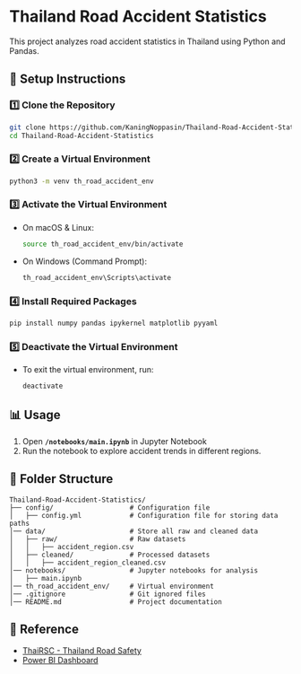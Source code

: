 # Thailand Road Accident Statistics

This project analyzes road accident statistics in Thailand using Python and Pandas.

## 🚀 Setup Instructions

### **1️⃣ Clone the Repository**
```bash
git clone https://github.com/KaningNoppasin/Thailand-Road-Accident-Statistics.git
cd Thailand-Road-Accident-Statistics
```

### **2️⃣ Create a Virtual Environment**
```bash
python3 -m venv th_road_accident_env
```

### **3️⃣ Activate the Virtual Environment**
- On macOS & Linux:
  ```bash
  source th_road_accident_env/bin/activate
  ```

- On Windows (Command Prompt):
  ```bash
  th_road_accident_env\Scripts\activate
  ```

### **4️⃣ Install Required Packages**
```bash
pip install numpy pandas ipykernel matplotlib pyyaml
```

### **5️⃣ Deactivate the Virtual Environment**
- To exit the virtual environment, run:
  ```bash
  deactivate
  ```

## **📊 Usage**
1. Open **`/notebooks/main.ipynb`** in Jupyter Notebook
2. Run the notebook to explore accident trends in different regions.

## **📂 Folder Structure**
```
Thailand-Road-Accident-Statistics/
├── config/                   # Configuration file
│   ├── config.yml            # Configuration file for storing data paths
│── data/                     # Store all raw and cleaned data
│   ├── raw/                  # Raw datasets
│   │   ├── accident_region.csv
│   ├── cleaned/              # Processed datasets
│   │   ├── accident_region_cleaned.csv
│── notebooks/                # Jupyter notebooks for analysis
│   ├── main.ipynb
│── th_road_accident_env/     # Virtual environment
│── .gitignore                # Git ignored files
│── README.md                 # Project documentation
```
## **📝 Reference**
- [ThaiRSC - Thailand Road Safety](https://www.thairsc.com/)
- [Power BI Dashboard](https://app.powerbi.com/view?r=eyJrIjoiZWFkZWYzNjMtMzlmNy00ZGI1LWJkNTItNGQ3ZDk2MDNkMGVmIiwidCI6IjBiNTRkMTRlLTMyYTktNGEyMC1iOTVhLTgzMWQ0ZTQ5MmE5NyIsImMiOjEwfQ%3D%3D)